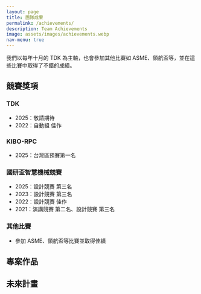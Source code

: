 ```yaml
---
layout: page
title: 團隊成果
permalink: /achievements/
description: Team Achievements
image: assets/images/achievements.webp
nav-menu: true
---
```


我們以每年十月的 TDK 為主軸，也會參加其他比賽如 ASME、領航盃等，並在這些比賽中取得了不錯的成績。

## 競賽獎項

### TDK

- 2025：敬請期待
- 2022：自動組 佳作

### KIBO-RPC

- 2025：台灣區預賽第一名  

### 國研盃智慧機械競賽

- 2025：設計競賽 第三名
- 2023：設計競賽 第三名
- 2022：設計競賽 佳作
- 2021：演講競賽 第二名、設計競賽 第三名

### 其他比賽

- 參加 ASME、領航盃等比賽並取得佳績

## 專案作品

<!-- 今年的那台 -->
<!-- [圖片]() -->
<!-- 描述 -->

## 未來計畫

